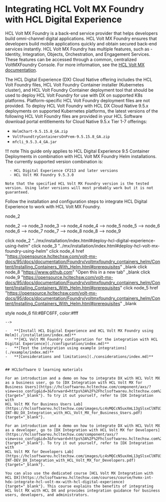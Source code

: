 # Integrating HCL Volt MX Foundry with HCL Digital Experience

HCL Volt MX Foundry is a back-end service provider that helps developers build omni-channel digital applications. HCL Volt MX Foundry ensures that developers build mobile applications quickly and obtain secured back-end services instantly. HCL Volt MX Foundry has multiple features, such as - Identity, Integration, Objects, Orchestration, and Engagement Services. These features can be accessed through a common, centralized VoltMXFoundry Console. For more information, see the [HCL Volt MX documentation](https://opensource.hcltechsw.com/volt-mx-docs/docs/documentation/Foundry/voltmxFoundryFundamentals.html).

The HCL Digital Experience (DX) Cloud Native offering includes the HCL Volt Foundry files, HCL Volt Foundry Container installer (Kubernetes cluster), and HCL Volt Foundry Container deployment tool that should be used to deploy HCL Volt Foundry for use with DX on supported K8s platforms. Platform-specific HCL Volt Foundry deployment files are not provided. To deploy HCL Volt Foundry with HCL DX Cloud Native 9.5.x deployments on supported Kubernetes platforms, the latest versions of the following HCL Volt Foundry files are provided in your HCL Software download portal entitlements for Cloud Native 9.5.x Tier 1-7 offerings:

- `HelmChart-9.5.15.8_GA.zip`
- `VoltFoundtryContainersOnPrem-9.5.15.8_GA.zip `
- `mfcli_9.5.3.4_GA.jar`

!!! note
    This guide only applies to HCL Digital Experience 9.5 Container Deployments in combination with HCL Volt MX Foundry Helm installations.
    The currently supported version combination is:

      - HCL Digital Experience CF213 and later versions
      - HCL Volt MX Foundry 9.5.3.0

    Note that the specified HCL Volt MX Foundry version is the tested version. Using later versions will most probably work but it is not guaranteed.

Follow the installation and configuration steps to integrate HCL Digital Experience to work with HCL Volt MX Foundry. [](../../../)
<!--
```mermaid

flowchart TB
node_1(["Start"])
node_2["Deploy HCL DX using Helm"]
node_3["Deploy HCL Volt MX Foundry using Helm"]
node_4[Check prerequisites <img src='../../../assets/MX_logo.png' height='15' width='15' />]
node_5[Perform configuration <img src='../../../assets/CNX_logo.png' height='15' width='15' />]
node_6["Install Volt MX Foundry Container Cluster Solution"]
node_7["Perform post installation tasks"]
node_8["Configure HCL Volt MX Foundry for integration with HCL DX"]
node_9["Test integration"]
node_1 --> node_2
node_2 --> node_3
node_3 --> node_4
node_4 --> node_5
node_5 --> node_6
node_6 --> node_7
node_7 --> node_8
node_8 --> node_9

click node_2 "../mx/installation/index.html#deploy-hcl-digital-experience-using-helm"
click node_3 "../mx/installation/index.html#deploy-hcl-volt-mx-foundry-using-helm"
click node_4 href "https://opensource.hcltechsw.com/volt-mx-docs/95/docs/documentation/Foundry/voltmxfoundry_containers_helm/Content/Installing_Containers_With_Helm.html#prerequisites" _blank
click node_8 "https://www.github.com" "Open this in a new tab" _blank
click node_9 "https://opensource.hcltechsw.com/volt-mx-docs/95/docs/documentation/Foundry/voltmxfoundry_containers_helm/Content/Installing_Containers_With_Helm.html#prerequisites"
click node_5 href "https://opensource.hcltechsw.com/volt-mx-docs/95/docs/documentation/Foundry/voltmxfoundry_containers_helm/Content/Installing_Containers_With_Helm.html#prerequisites" _blank

style node_6 fill:#BFC6FF, color:#fff


```
-->

-   **[Install HCL Digital Experience and HCL Volt MX Foundry using Helm](./installation/index.md)**
-   **[HCL Volt MX Foundry configuration for the integration with HCL Digital Experience](./configuration/index.md)**  
-   **[Test the integration using example integrations](./example/index.md)** 
-   **[Considerations and limitations](./considerations/index.md)**


## HCLSoftware U learning materials

For an introduction and a demo on how to integrate DX with HCL Volt MX as a business user, go to [DX Integration with HCL Volt MX for Business Users](https://hclsoftwareu.hcltechsw.com/component/axs/?view=sso_config&id=3&forward=https%3A%2F%2Fhclsoftwareu.hcltechsw.com%2Fcourses%2Flesson%2F%3Fid%3D747){target="_blank"}. To try it out yourself, refer to [DX Integration with
HCL Volt MX for Business Users Lab](https://hclsoftwareu.hcltechsw.com/images/Lc4sMQCcN5uxXmL13gSlsxClNTU3Mjc3NTc4MTc2/DS_Academy/DX/Integration/HDX-INT-BU_DX_Integration_with_HCL_Volt_MX_for_Business_Users.pdf){target="_blank"}.

For an introduction and a demo on how to integrate DX with HCL Volt MX as a developer, go to [DX Integration with HCL Volt MX for Developers](https://hclsoftwareu.hcltechsw.com/component/axs/?view=sso_config&id=3&forward=https%3A%2F%2Fhclsoftwareu.hcltechsw.com%2Fcourses%2Flesson%2F%3Fid%3D1458){target="_blank"}. To try it out yourself, refer to [DX Integration with
HCL Volt MX for Developers Lab](https://hclsoftwareu.hcltechsw.com/images/Lc4sMQCcN5uxXmL13gSlsxClNTU3Mjc3NTc4MTc2/DS_Academy/DX/Integration/HDX-INT-DEV_DX_Integration_with_HCL_Volt_MX_for_Developers.pdf){target="_blank"}.

You can also use the dedicated course [HCL Volt MX Integration with HCL DX](https://hclsoftwareu.hcltechsw.com/courses/course/hvmx-int-hdx-integrate-hcl-volt-mx-with-hcl-digital-experience){target="_blank"}. This course explains the benefits of integrating HCL Volt MX with HCL DX and provides integration guidance for business users, developers, and administrators.

